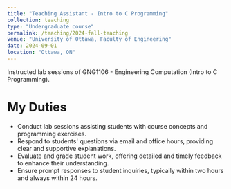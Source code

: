 ```yaml
---
title: "Teaching Assistant - Intro to C Programming"
collection: teaching
type: "Undergraduate course"
permalink: /teaching/2024-fall-teaching
venue: "University of Ottawa, Faculty of Engineering"
date: 2024-09-01
location: "Ottawa, ON"
---
```


Instructed lab sessions of GNG1106 - Engineering Computation (Intro to C Programming).  

My Duties
======
- Conduct lab sessions assisting students with course concepts and programming exercises.
- Respond to students' questions via email and office hours, providing clear and supportive explanations.
- Evaluate and grade student work, offering detailed and timely feedback to enhance their understanding.
- Ensure prompt responses to student inquiries, typically within two hours and always within 24 hours.

<!-- Heading 2
======

Heading 3
====== -->